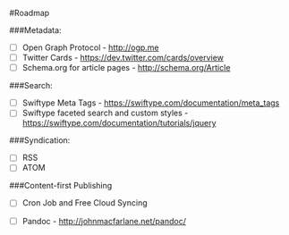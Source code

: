 #Roadmap

###Metadata:

- [ ] Open Graph Protocol - http://ogp.me
- [ ] Twitter Cards - https://dev.twitter.com/cards/overview
- [ ] Schema.org for article pages - http://schema.org/Article

###Search: 

- [ ] Swiftype Meta Tags - https://swiftype.com/documentation/meta_tags
- [ ] Swiftype faceted search and custom styles - https://swiftype.com/documentation/tutorials/jquery 

###Syndication:

- [ ] RSS
- [ ] ATOM

###Content-first Publishing

- [ ] Cron Job and Free Cloud Syncing
- [ ] Pandoc - http://johnmacfarlane.net/pandoc/




